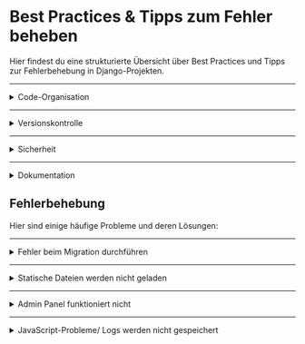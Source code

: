 # Best Practices & Tipps zum Fehler beheben

Hier findest du eine strukturierte Übersicht über Best Practices und Tipps zur Fehlerbehebung in Django-Projekten.

---

<details>
<summary>Code-Organisation</summary>

- Halte deine Apps modular und übersichtlich.
- Verwende eine sinnvolle Ordnerstruktur, z. B. `/apps`, `/core`, `/utils`.
- Gruppiere verwandte Funktionen in Services, Serializern und Views.
- Verwende Funktionen wie `Prefetch` und `annotate` für optimierte Datenbankabfragen.

</details>

---

<details>
<summary>Versionskontrolle</summary>

- Nutze Git effektiv mit klaren Commit-Nachrichten (`feat:`, `fix:`, `refactor:`).
- Verwende Branch-Strategien wie Git Flow (`main`, `develop`, `feature/`).
- Füge `.gitignore` hinzu, um sensible Dateien wie `.env` und `*.sqlite3` auszuschließen.
- Stelle sicher, dass du vor dem Deployment alle Änderungen in der Produktion testest.

</details>

---

<details>
<summary>Sicherheit</summary>

- Schütze sensible Daten mit Umgebungsvariablen (z. B. über `python-decouple`).
- Halte Django und alle Abhängigkeiten aktuell (`pip list --outdated`).
- Nutze Django's `SECURE_*`-Einstellungen (z. B. `SECURE_SSL_REDIRECT`, `CSRF_COOKIE_SECURE`).
- Vermeide die Verwendung von `DEBUG=True` in Produktionsumgebungen.
- Sichere dein Admin-Panel, indem du es hinter einem VPN oder unter einem benutzerdefinierten Pfad (z. B. `/secret-admin`) versteckst.

</details>

---

<details>
<summary>Dokumentation</summary>
- Halte die Dokumentation aktuell und umfassend.
- Nutze Markdown-Dateien (`README.md`, `CHANGELOG.md`) für zentrale Informationen.
- Dokumentiere komplexe Logik mit Kommentaren im Code.
</details>


## Fehlerbehebung

Hier sind einige häufige Probleme und deren Lösungen:

---

<details>
<summary>Fehler beim Migration durchführen</summary>

**Problem:** `ModuleNotFoundError`  
**Lösung:**  
- Stelle sicher, dass alle Apps in `INSTALLED_APPS` aufgeführt sind.  
- Überprüfe, ob die virtuelle Umgebung aktiviert ist.  
- Führe die folgenden Befehle aus:  
  ```bash
  python manage.py makemigrations
  python manage.py migrate
</details>

---

<details> <summary>Statische Dateien werden nicht geladen</summary>

**Problem:** CSS oder JS wird nicht angezeigt.
**Lösung:**
- Führe python manage.py collectstatic aus.
- Stelle sicher, dass die Django-Einstellungen für STATICFILES_DIRS und STATIC_ROOT korrekt sind.
- Führe `python manage.py collectstatic` aus und überprüfe die Nginx/Apache Konfiguration.
</details>

---

<details> <summary>Admin Panel funktioniert nicht </summary>

**Problem:** Zugriff verweigert oder Seite nicht gefunden.  
**Lösung:** 
- Stelle sicher, dass du einen Superuser erstellt hast (`python manage.py createsuperuser`) und dass die URL-Konfiguration korrekt ist. ```path('admin/', admin.site.urls)```

</details>

---

<details> <summary>JavaScript-Probleme/ Logs werden nicht gespeichert</summary>

**Problem:** Javascript funktioniert nicht richtig / Log wird nicht korrekt gespeichert.  
**Lösung:** 
- Überprüfe in `analytics/views` die Funktion `log_user_action`, ob alle relevanten Actions korrekt verarbeitet werden.
- Debugge die Datenverarbeitung, indem du Folgendes hinzufügst:
```print("Empfangene Daten:", request.body)```

</details>
